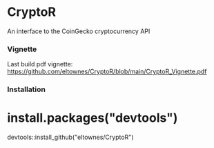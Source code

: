 # CryptoR
An interface to the CoinGecko cryptocurrency API


### Vignette
Last build pdf vignette:
https://github.com/eltownes/CryptoR/blob/main/CryptoR_Vignette.pdf

### Installation
# install.packages("devtools")
devtools::install_github("eltownes/CryptoR")



